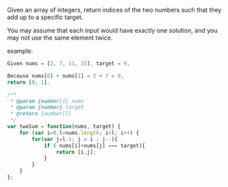 Given an array of integers, return indices of the two numbers such that they add up to a specific target.

You may assume that each input would have exactly one solution, and you may not use the same element twice.

example:
```javascript
Given nums = [2, 7, 11, 15], target = 9,

Because nums[0] + nums[1] = 2 + 7 = 9,
return [0, 1].
```

```javascript
/**
 * @param {number[]} nums
 * @param {number} target
 * @return {number[]}
 */
var twoSum = function(nums, target) {
    for (var i=0,l=nums.length; i<l; i++) {
        for(var j=l-1; j > i ; j--){
            if ( nums[i]+nums[j] === target){
                return [i,j];
            }
        }
    }
};
```